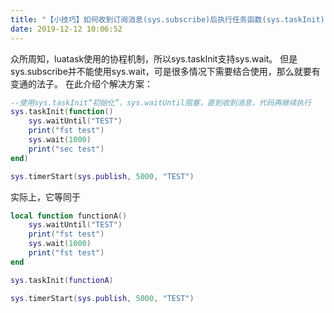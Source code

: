 ```yaml
---
title: "【小技巧】如何收到订阅消息(sys.subscribe)后执行任务函数(sys.taskInit)？"
date: 2019-12-12 10:06:52
---
```


众所周知，luatask使用的协程机制，所以sys.taskInit支持sys.wait。
但是sys.subscribe并不能使用sys.wait，可是很多情况下需要结合使用，那么就要有变通的法子。
在此介绍个解决方案：

```lua
--使用sys.taskInit“初始化”，sys.waitUntil阻塞，直到收到消息，代码再继续执行
sys.taskInit(function()
	sys.waitUntil("TEST")
	print("fst test")
	sys.wait(1000)
	print("sec test")
end)

sys.timerStart(sys.publish, 5000, "TEST")
```

实际上，它等同于
```lua
local function functionA()
	sys.waitUntil("TEST")
	print("fst test")
	sys.wait(1000)
	print("fst test")
end

sys.taskInit(functionA)

sys.timerStart(sys.publish, 5000, "TEST")

```